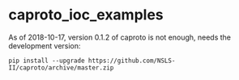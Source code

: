 # caproto\_ioc\_examples

As of 2018-10-17, version 0.1.2 of caproto is not enough, needs the development version:

    pip install --upgrade https://github.com/NSLS-II/caproto/archive/master.zip

